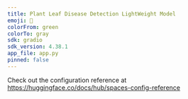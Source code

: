 ```yaml
---
title: Plant Leaf Disease Detection LightWeight Model
emoji: 🐨
colorFrom: green
colorTo: gray
sdk: gradio
sdk_version: 4.38.1
app_file: app.py
pinned: false
---
```


Check out the configuration reference at https://huggingface.co/docs/hub/spaces-config-reference
